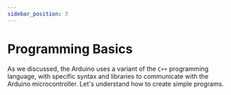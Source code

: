 ```yaml
---
sidebar_position: 3
---
```


# Programming Basics

As we discussed, the Arduino uses a variant of the `C++` programming language, with specific syntax and libraries to communicate with the Arduino microcontroller. Let's understand how to create simple programs. 